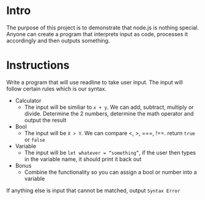 # Intro
The purpose of this project is to demonstrate that node.js is nothing special. 
Anyone can create a program that interprets input as code, processes it accordingly and then outputs something.

# Instructions
Write a program that will use readline to take user input.
The input will follow certain rules which is our syntax.
* Calculator
  * The input will be similiar to  `x + y`. We can add, subtract, multiply or divide. Determine the 2 numbers, 
determine the math operator and output the result
* Bool
  * The input will be `X > Y`. We can compare <, >, ===, !==. return `true` or `false`
* Variable
  * The input will be `let whatever = “something”`, if the user then types in the variable name, it should print it back out
* Bonus
  * Combine the functionality so you can assign a bool or number into a variable

If anything else is input that cannot be matched, output `Syntax Error`
